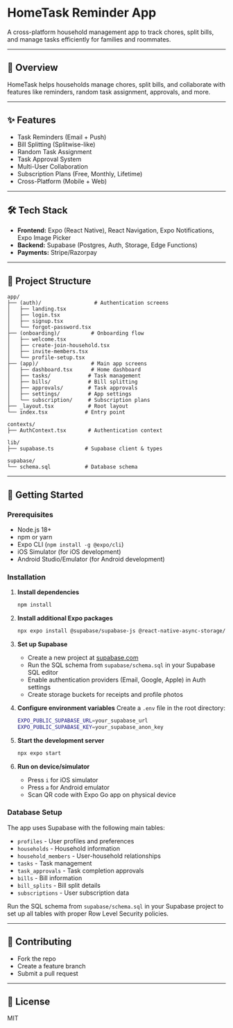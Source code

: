 # HomeTask Reminder App

A cross-platform household management app to track chores, split bills, and manage tasks efficiently for families and roommates.

---

## 🚀 Overview
HomeTask helps households manage chores, split bills, and collaborate with features like reminders, random task assignment, approvals, and more.

---

## ✨ Features
- Task Reminders (Email + Push)
- Bill Splitting (Splitwise-like)
- Random Task Assignment
- Task Approval System
- Multi-User Collaboration
- Subscription Plans (Free, Monthly, Lifetime)
- Cross-Platform (Mobile + Web)

---

## 🛠️ Tech Stack
- **Frontend:** Expo (React Native), React Navigation, Expo Notifications, Expo Image Picker
- **Backend:** Supabase (Postgres, Auth, Storage, Edge Functions)
- **Payments:** Stripe/Razorpay

---

## 📁 Project Structure
```
app/
├── (auth)/                 # Authentication screens
│   ├── landing.tsx
│   ├── login.tsx
│   ├── signup.tsx
│   └── forgot-password.tsx
├── (onboarding)/          # Onboarding flow
│   ├── welcome.tsx
│   ├── create-join-household.tsx
│   ├── invite-members.tsx
│   └── profile-setup.tsx
├── (app)/                 # Main app screens
│   ├── dashboard.tsx      # Home dashboard
│   ├── tasks/            # Task management
│   ├── bills/            # Bill splitting
│   ├── approvals/        # Task approvals
│   ├── settings/         # App settings
│   └── subscription/     # Subscription plans
├── _layout.tsx           # Root layout
└── index.tsx            # Entry point

contexts/
├── AuthContext.tsx       # Authentication context

lib/
├── supabase.ts          # Supabase client & types

supabase/
└── schema.sql           # Database schema
```

---

## 🏁 Getting Started

### Prerequisites
- Node.js 18+
- npm or yarn
- Expo CLI (`npm install -g @expo/cli`)
- iOS Simulator (for iOS development)
- Android Studio/Emulator (for Android development)

### Installation

1. **Install dependencies**
   ```bash
   npm install
   ```

2. **Install additional Expo packages**
   ```bash
   npx expo install @supabase/supabase-js @react-native-async-storage/async-storage react-native-url-polyfill expo-notifications expo-image-picker expo-camera expo-media-library @react-native-picker/picker expo-linear-gradient
   ```

3. **Set up Supabase**
   - Create a new project at [supabase.com](https://supabase.com)
   - Run the SQL schema from `supabase/schema.sql` in your Supabase SQL editor
   - Enable authentication providers (Email, Google, Apple) in Auth settings
   - Create storage buckets for receipts and profile photos

4. **Configure environment variables**
   Create a `.env` file in the root directory:
   ```bash
   EXPO_PUBLIC_SUPABASE_URL=your_supabase_url
   EXPO_PUBLIC_SUPABASE_KEY=your_supabase_anon_key
   ```

5. **Start the development server**
   ```bash
   npx expo start
   ```

6. **Run on device/simulator**
   - Press `i` for iOS simulator
   - Press `a` for Android emulator
   - Scan QR code with Expo Go app on physical device

### Database Setup

The app uses Supabase with the following main tables:
- `profiles` - User profiles and preferences
- `households` - Household information
- `household_members` - User-household relationships
- `tasks` - Task management
- `task_approvals` - Task completion approvals
- `bills` - Bill information
- `bill_splits` - Bill split details
- `subscriptions` - User subscription data

Run the SQL schema from `supabase/schema.sql` in your Supabase project to set up all tables with proper Row Level Security policies.

---

## 🤝 Contributing
- Fork the repo
- Create a feature branch
- Submit a pull request

---

## 📄 License
MIT 